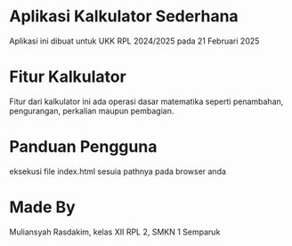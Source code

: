 # Aplikasi Kalkulator Sederhana
Aplikasi ini dibuat untuk UKK RPL 2024/2025 pada 21 Februari 2025

# Fitur Kalkulator
Fitur dari kalkulator ini ada operasi dasar matematika seperti penambahan, pengurangan, perkalian maupun pembagian.

# Panduan Pengguna
eksekusi file index.html sesuia pathnya pada browser anda

# Made By
Muliansyah Rasdakim, kelas XII RPL 2, SMKN 1 Semparuk
